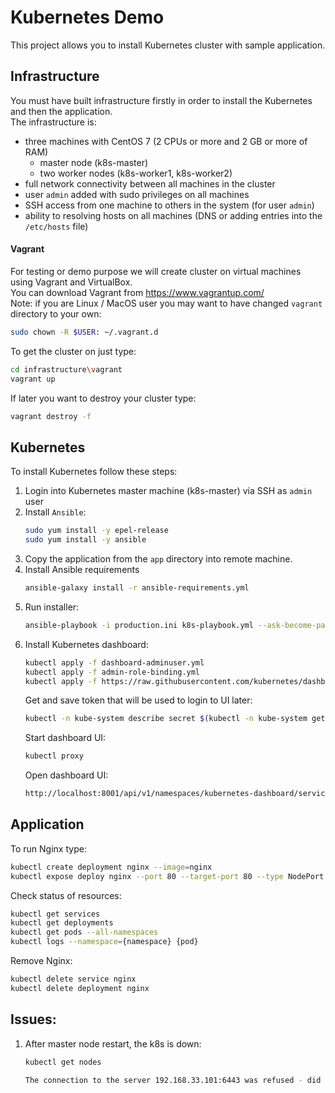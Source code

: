 # Kubernetes Demo
This project allows you to install Kubernetes cluster with sample application. 

## Infrastructure
You must have built infrastructure firstly in order to install the Kubernetes and then the application.  
The infrastructure is:
- three machines with CentOS 7 (2 CPUs or more and 2 GB or more of RAM)
  - master node (k8s-master)
  - two worker nodes (k8s-worker1, k8s-worker2)
- full network connectivity between all machines in the cluster
- user <code>admin</code> added with sudo privileges on all machines
- SSH access from one machine to others in the system (for user <code>admin</code>)
- ability to resolving hosts on all machines (DNS or adding entries into the <code>/etc/hosts</code> file)
#### Vagrant
For testing or demo purpose we will create cluster on virtual machines using Vagrant and VirtualBox.  
You can download Vagrant from https://www.vagrantup.com/   
Note: if you are Linux / MacOS user you may want to have changed <code>vagrant</code> directory to your own:
```bash
sudo chown -R $USER: ~/.vagrant.d
```
To get the cluster on just type:
```bash
cd infrastructure\vagrant
vagrant up
```
If later you want to destroy your cluster type:
```bash
vagrant destroy -f
```

## Kubernetes
To install Kubernetes follow these steps:
1. Login into Kubernetes master machine (k8s-master) via SSH as <code>admin</code> user
2. Install <code>Ansible</code>:
   ```bash
   sudo yum install -y epel-release
   sudo yum install -y ansible
   ```
3. Copy the application from the <code>app</code> directory into remote machine.  
4. Install Ansible requirements
   ```bash
   ansible-galaxy install -r ansible-requirements.yml
   ```
5. Run installer:
   ```bash
   ansible-playbook -i production.ini k8s-playbook.yml --ask-become-pass
   ```
6. Install Kubernetes dashboard:
   ```bash
   kubectl apply -f dashboard-adminuser.yml
   kubectl apply -f admin-role-binding.yml
   kubectl apply -f https://raw.githubusercontent.com/kubernetes/dashboard/v2.0.0-beta6/aio/deploy/recommended.yaml
   ```
   Get and save token that will be used to login to UI later:
   ```bash
   kubectl -n kube-system describe secret $(kubectl -n kube-system get secret | grep admin-user | awk '{print $1}')
   ```
   Start dashboard UI:
   ```bash
   kubectl proxy
   ```
   Open dashboard UI:
   ```bash
   http://localhost:8001/api/v1/namespaces/kubernetes-dashboard/services/https:kubernetes-dashboard:/proxy/
   ```

## Application
To run Nginx type:
```bash
kubectl create deployment nginx --image=nginx
kubectl expose deploy nginx --port 80 --target-port 80 --type NodePort
```
Check status of resources:
```bash
kubectl get services
kubectl get deployments
kubectl get pods --all-namespaces
kubectl logs --namespace={namespace} {pod}
```
Remove Nginx:
```bash
kubectl delete service nginx
kubectl delete deployment nginx
```

## Issues:
1. After master node restart, the k8s is down:
   ```bash
   kubectl get nodes
   
   The connection to the server 192.168.33.101:6443 was refused - did you specify the right host or port?
   ```
